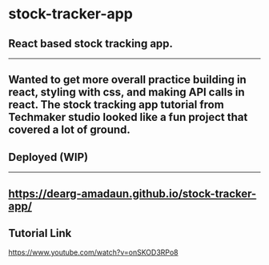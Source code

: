 # stock-tracker-app
## React based stock tracking app.
---
Wanted to get more overall practice building in react, styling with css, and making API calls in react. 
The stock tracking app tutorial from Techmaker studio looked like a fun project that covered a lot of ground.
---


## Deployed (WIP)
---
https://dearg-amadaun.github.io/stock-tracker-app/
---  

## Tutorial Link
https://www.youtube.com/watch?v=onSKOD3RPo8
